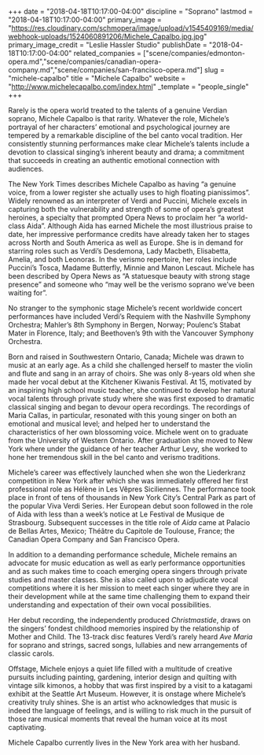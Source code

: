+++
date = "2018-04-18T10:17:00-04:00"
discipline = "Soprano"
lastmod = "2018-04-18T10:17:00-04:00"
primary_image = "https://res.cloudinary.com/schmopera/image/upload/v1545409169/media/webhook-uploads/1524060891206/Michele_Capalbo.jpg.jpg"
primary_image_credit = "Leslie Hassler Studio"
publishDate = "2018-04-18T10:17:00-04:00"
related_companies = ["scene/companies/edmonton-opera.md","scene/companies/canadian-opera-company.md","scene/companies/san-francisco-opera.md"]
slug = "michele-capalbo"
title = "Michele Capalbo"
website = "http://www.michelecapalbo.com/index.html"
_template = "people_single"
+++

Rarely is the opera world treated to the talents of a genuine Verdian soprano, Michele Capalbo is that rarity. Whatever the role, Michele’s portrayal of her characters’ emotional and psychological journey are tempered by a remarkable discipline of the bel canto vocal tradition. Her consistently stunning performances make clear Michele’s talents include a devotion to classical singing’s inherent beauty and drama; a commitment that succeeds in creating an authentic emotional connection with audiences. 

The New York Times describes Michele Capalbo as having “a genuine voice, from a lower register she actually uses to high floating pianissimos”. Widely renowned as an interpreter of Verdi and Puccini, Michele excels in capturing both the vulnerability and strength of some of opera’s greatest heroines, a specialty that prompted Opera News to proclaim her “a world-class Aida”. Although Aida has earned Michele the most illustrious praise to date, her impressive performance credits have already taken her to stages across North and South America as well as Europe. She is in demand for starring roles such as Verdi’s Desdemona, Lady Macbeth, Elisabetta, Amelia, and both Leonoras. In the verismo repertoire, her roles include Puccini’s Tosca, Madame Butterfly, Minnie and Manon Lescaut. Michele has been described by Opera News as “A statuesque beauty with strong stage presence” and someone who “may well be the verismo soprano we’ve been waiting for”. 

No stranger to the symphonic stage Michele’s recent worldwide concert performances have included Verdi’s Requiem with the Nashville Symphony Orchestra; Mahler’s 8th Symphony in Bergen, Norway; Poulenc’s Stabat Mater in Florence, Italy; and Beethoven’s 9th with the Vancouver Symphony Orchestra.

Born and raised in Southwestern Ontario, Canada; Michele was drawn to music at an early age. As a child she challenged herself to master the violin and flute and sang in an array of choirs. She was only 8-years old when she made her vocal debut at the Kitchener Kiwanis Festival. At 15, motivated by an inspiring high school music teacher, she continued to develop her natural vocal talents through private study where she was first exposed to dramatic classical singing and began to devour opera recordings. The recordings of Maria Callas, in particular, resonated with this young singer on both an emotional and musical level; and helped her to understand the characteristics of her own blossoming voice. Michele went on to graduate from the University of Western Ontario. After graduation she moved to New York where under the guidance of her teacher Arthur Levy, she worked to hone her tremendous skill in the bel canto and verismo traditions.

Michele’s career was effectively launched when she won the Liederkranz competition in New York after which she was immediately offered her first professional role as Hélène in Les Vêpres Siciliennes. The performance took place in front of tens of thousands in New York City’s Central Park as part of the popular Viva Verdi Series. Her European debut soon followed in the role of Aida with less than a week’s notice at Le Festival de Musique de Strasbourg. Subsequent successes in the title role of *Aida* came at Palacio de Bellas Artes, Mexico; Théâtre du Capitole de Toulouse, France; the Canadian Opera Company and San Francisco Opera.

In addition to a demanding performance schedule, Michele remains an advocate for music education as well as early performance opportunities and as such makes time to coach emerging opera singers through private studies and master classes. She is also called upon to adjudicate vocal competitions where it is her mission to meet each singer where they are in their development while at the same time challenging them to expand their understanding and expectation of their own vocal possibilities.

Her debut recording, the independently produced *Christmastide*, draws on the singers’ fondest childhood memories inspired by the relationship of Mother and Child. The 13-track disc features Verdi’s rarely heard *Ave Maria* for soprano and strings, sacred songs, lullabies and new arrangements of classic carols.

Offstage, Michele enjoys a quiet life filled with a multitude of creative pursuits including painting, gardening, interior design and quilting with vintage silk kimonos, a hobby that was first inspired by a visit to a katagami exhibit at the Seattle Art Museum. However, it is onstage where Michele’s creativity truly shines. She is an artist who acknowledges that music is indeed the language of feelings, and is willing to risk much in the pursuit of those rare musical moments that reveal the human voice at its most captivating.

Michele Capalbo currently lives in the New York area with her husband.
